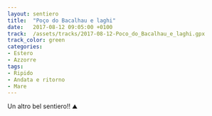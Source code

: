 ```yaml
---
layout: sentiero
title:  "Poço do Bacalhau e laghi"
date:   2017-08-12 09:05:00 +0100
track:  /assets/tracks/2017-08-12-Poco_do_Bacalhau_e_laghi.gpx
track_color: green
categories:
- Estero
- Azzorre 
tags:
- Ripido
- Andata e ritorno  
- Mare
---
```


Un altro bel sentiero!! :mountain: